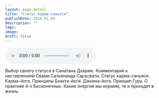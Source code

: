 ```yaml
---
layout: page-detail
title: "Статус карма-саньяси"
publishDate: 2016.01.03
description: ""
tags:
image:
draft: false
---
```


<audio title="2016.01.03 - Статус карма-саньяси.mp3" src="https://filer-api.advayta.org/v1.0/public/files/73799" controls=""></audio>

 Выбор своего статуса в Санатана Дхарме. Комментарий к наставлениям Свами Сатьянанда Сарасвати. Статус карма-саньяси. Карма-йога. Принципы Бхакти-йоги. Джняна-йога. Принцип Гуру. О практике 4-х Бесконечных. Какие энергии мы кормим, те и приходят в жизнь. 

  
